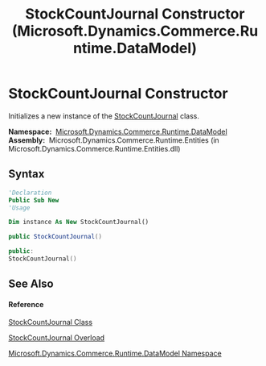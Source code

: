 ﻿---
title: StockCountJournal Constructor  (Microsoft.Dynamics.Commerce.Runtime.DataModel)
TOCTitle: StockCountJournal Constructor
ms:assetid: M:Microsoft.Dynamics.Commerce.Runtime.DataModel.StockCountJournal.#ctor
ms:mtpsurl: https://technet.microsoft.com/en-us/library/microsoft.dynamics.commerce.runtime.datamodel.stockcountjournal.stockcountjournal(v=AX.60)
ms:contentKeyID: 62208804
ms.date: 05/18/2015
mtps_version: v=AX.60
dev_langs:
- vb
- csharp
- c++
---

# StockCountJournal Constructor

Initializes a new instance of the [StockCountJournal](stockcountjournal-class-microsoft-dynamics-commerce-runtime-datamodel.md) class.

**Namespace:**  [Microsoft.Dynamics.Commerce.Runtime.DataModel](microsoft-dynamics-commerce-runtime-datamodel-namespace.md)  
**Assembly:**  Microsoft.Dynamics.Commerce.Runtime.Entities (in Microsoft.Dynamics.Commerce.Runtime.Entities.dll)

## Syntax

``` vb
'Declaration
Public Sub New
'Usage

Dim instance As New StockCountJournal()
```

``` csharp
public StockCountJournal()
```

``` c++
public:
StockCountJournal()
```

## See Also

#### Reference

[StockCountJournal Class](stockcountjournal-class-microsoft-dynamics-commerce-runtime-datamodel.md)

[StockCountJournal Overload](stockcountjournal-constructor-microsoft-dynamics-commerce-runtime-datamodel.md)

[Microsoft.Dynamics.Commerce.Runtime.DataModel Namespace](microsoft-dynamics-commerce-runtime-datamodel-namespace.md)

